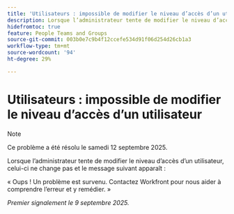 ```yaml
---
title: 'Utilisateurs : impossible de modifier le niveau d’accès d’un utilisateur'
description: Lorsque l’administrateur tente de modifier le niveau d’accès d’un utilisateur, celui-ci ne change pas et un message d’erreur apparaît.
hidefromtoc: true
feature: People Teams and Groups
source-git-commit: 003b0e7c9b4f12ccefe534d91f06d254d26cb1a3
workflow-type: tm+mt
source-wordcount: '94'
ht-degree: 29%

---
```



# Utilisateurs : impossible de modifier le niveau d’accès d’un utilisateur

>[!NOTE]
>
>Ce problème a été résolu le samedi 12 septembre 2025.

Lorsque l’administrateur tente de modifier le niveau d’accès d’un utilisateur, celui-ci ne change pas et le message suivant apparaît :

« Oups ! Un problème est survenu. Contactez Workfront pour nous aider à comprendre l’erreur et y remédier. »

_Premier signalement le 9 septembre 2025._
